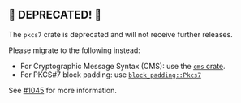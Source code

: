 ## 🚨 DEPRECATED! 🚨

The `pkcs7` crate is deprecated and will not receive further releases.

Please migrate to the following instead:

- For Cryptographic Message Syntax (CMS): use the [`cms` crate](https://github.com/RustCrypto/formats/tree/master/cms).
- For PKCS#7 block padding: use [`block_padding::Pkcs7`](https://docs.rs/block-padding/latest/block_padding/struct.Pkcs7.html)

See [#1045] for more information.

[#1045]: https://github.com/RustCrypto/formats/issues/1045

